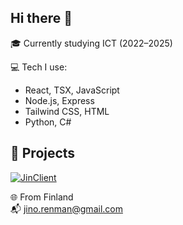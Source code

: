 ## Hi there 👋
🎓 Currently studying ICT (2022–2025)  

💻 Tech I use:
- React, TSX, JavaScript
- Node.js, Express
- Tailwind CSS, HTML
- Python, C#

## 🚀 Projects
[![JinClient](https://img.shields.io/badge/JinClient-Open-blue?style=for-the-badge)](https://github.com/jinbs11/JinClient)

🌐 From Finland  
📬 jino.renman@gmail.com  
